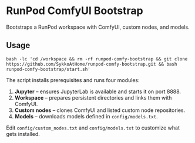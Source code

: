 # RunPod ComfyUI Bootstrap

Bootstraps a RunPod workspace with ComfyUI, custom nodes, and models.

## Usage

```
bash -lc 'cd /workspace && rm -rf runpod-comfy-bootstrap && git clone https://github.com/SykkoAtHome/runpod-comfy-bootstrap.git && bash runpod-comfy-bootstrap/start.sh'
```

The script installs prerequisites and runs four modules:

1. **Jupyter** – ensures JupyterLab is available and starts it on port 8888.
2. **Workspace** – prepares persistent directories and links them with ComfyUI.
3. **Custom nodes** – clones ComfyUI and listed custom node repositories.
4. **Models** – downloads models defined in `config/models.txt`.

Edit `config/custom_nodes.txt` and `config/models.txt` to customize what gets installed.

